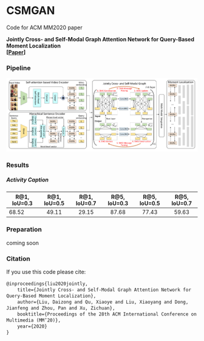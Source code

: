 # CSMGAN
Code for ACM MM2020 paper

**Jointly Cross- and Self-Modal Graph Attention Network for Query-Based Moment Localization** <br />
**[[Paper](https://arxiv.org/abs/2008.01403)]** <br />

### Pipeline
<div align="center">
  <img src="./pipeline.pdf" width="750px" />
</div>

### Results
##### Activity Caption
| R@1, IoU=0.3      | R@1, IoU=0.5     | R@1, IoU=0.7      | R@5, IoU=0.3      | R@5, IoU=0.5     | R@5, IoU=0.7      |
| ---------- | :-----------:  | :-----------: | :-----------:  | :-----------: | :-----------:  |
| 68.52     | 49.11    | 29.15     | 87.68     | 77.43    | 59.63     |

### Preparation
coming soon

### Citation
If you use this code please cite:

```
@inproceedings{liu2020jointly,
    title={Jointly Cross- and Self-Modal Graph Attention Network for Query-Based Moment Localization},
    author={Liu, Daizong and Qu, Xiaoye and Liu, Xiaoyang and Dong, Jianfeng and Zhou, Pan and Xu, Zichuan},
    booktitle={Proceedings of the 28th ACM International Conference on Multimedia (MM’20)},
    year={2020}
}
```

